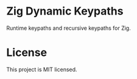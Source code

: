 # Zig Dynamic Keypaths

Runtime keypaths and recursive keypaths for Zig.

# License 

This project is MIT licensed.
